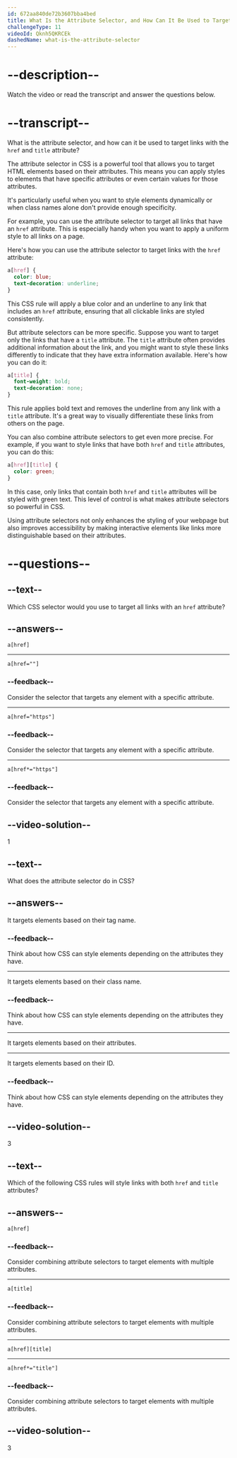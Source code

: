 ```yaml
---
id: 672aa840de72b3607bba4bed
title: What Is the Attribute Selector, and How Can It Be Used to Target Links with the href and title Attributes?
challengeType: 11
videoId: Qknh5QKRCEk
dashedName: what-is-the-attribute-selector
---
```


# --description--

Watch the video or read the transcript and answer the questions below.

# --transcript--

What is the attribute selector, and how can it be used to target links with the `href` and `title` attribute?

The attribute selector in CSS is a powerful tool that allows you to target HTML elements based on their attributes. This means you can apply styles to elements that have specific attributes or even certain values for those attributes. 

It's particularly useful when you want to style elements dynamically or when class names alone don't provide enough specificity.

For example, you can use the attribute selector to target all links that have an `href` attribute. This is especially handy when you want to apply a uniform style to all links on a page. 

Here's how you can use the attribute selector to target links with the `href` attribute:

```css
a[href] {
  color: blue;
  text-decoration: underline;
}
```

This CSS rule will apply a blue color and an underline to any link that includes an `href` attribute, ensuring that all clickable links are styled consistently.

But attribute selectors can be more specific. Suppose you want to target only the links that have a `title` attribute. The `title` attribute often provides additional information about the link, and you might want to style these links differently to indicate that they have extra information available. Here's how you can do it:

```css
a[title] {
  font-weight: bold;
  text-decoration: none;
}
```

This rule applies bold text and removes the underline from any link with a `title` attribute. It's a great way to visually differentiate these links from others on the page.

You can also combine attribute selectors to get even more precise. For example, if you want to style links that have both `href` and `title` attributes, you can do this:

```css
a[href][title] {
  color: green;
}
```

In this case, only links that contain both `href` and `title` attributes will be styled with green text. This level of control is what makes attribute selectors so powerful in CSS.

Using attribute selectors not only enhances the styling of your webpage but also improves accessibility by making interactive elements like links more distinguishable based on their attributes.

# --questions--

## --text--

Which CSS selector would you use to target all links with an `href` attribute?

## --answers--

`a[href]`

---

`a[href=""]`

### --feedback--

Consider the selector that targets any element with a specific attribute.

---

`a[href="https"]`

### --feedback--

Consider the selector that targets any element with a specific attribute.

---

`a[href*="https"]`

### --feedback--

Consider the selector that targets any element with a specific attribute.

## --video-solution--

1

## --text--

What does the attribute selector do in CSS?

## --answers--

It targets elements based on their tag name.

### --feedback--

Think about how CSS can style elements depending on the attributes they have.

---

It targets elements based on their class name.

### --feedback--

Think about how CSS can style elements depending on the attributes they have.

---

It targets elements based on their attributes.

---

It targets elements based on their ID.

### --feedback--

Think about how CSS can style elements depending on the attributes they have.

## --video-solution--

3

## --text--

Which of the following CSS rules will style links with both `href` and `title` attributes?

## --answers--

`a[href]`

### --feedback--

Consider combining attribute selectors to target elements with multiple attributes.

---

`a[title]`

### --feedback--

Consider combining attribute selectors to target elements with multiple attributes.

---

`a[href][title]`

---

`a[href*="title"]`

### --feedback--

Consider combining attribute selectors to target elements with multiple attributes.

## --video-solution--

3
